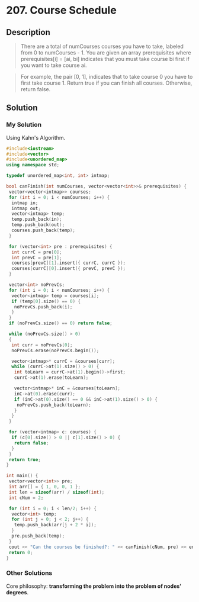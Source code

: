 # 207. Course Schedule

## Description

> There are a total of numCourses courses you have to take, labeled from 0 to numCourses - 1. You are given an array  prerequisites where prerequisites[i] = [ai, bi] indicates that you must take course bi first if you want to take course ai.

> For example, the pair [0, 1], indicates that to take course 0 you have to first take course 1.
> Return true if you can finish all courses. Otherwise, return false.

## Solution

### My Solution

Using Kahn's Algorithm.

```cpp
#include<iostream>
#include<vector>
#include<unordered_map>
using namespace std;

typedef unordered_map<int, int> intmap;

bool canFinish(int numCourses, vector<vector<int>>& prerequisites) {
 vector<vector<intmap>> courses;
 for (int i = 0; i < numCourses; i++) {
  intmap in;
  intmap out;
  vector<intmap> temp;
  temp.push_back(in);
  temp.push_back(out);
  courses.push_back(temp);
 }

 for (vector<int> pre : prerequisites) {
  int currC = pre[0];
  int prevC = pre[1];
  courses[prevC][1].insert({ currC, currC });
  courses[currC][0].insert({ prevC, prevC });
 }

 vector<int> noPrevCs;
 for (int i = 0; i < numCourses; i++) {
  vector<intmap> temp = courses[i];
  if (temp[0].size() == 0) {
   noPrevCs.push_back(i);
  }
 }
 if (noPrevCs.size() == 0) return false;

 while (noPrevCs.size() > 0)
 {
  int curr = noPrevCs[0];
  noPrevCs.erase(noPrevCs.begin());

  vector<intmap>* currC = &courses[curr];
  while (currC->at(1).size() > 0) {
   int toLearn = currC->at(1).begin()->first;
   currC->at(1).erase(toLearn);

   vector<intmap>* inC = &courses[toLearn];
   inC->at(0).erase(curr);
   if (inC->at(0).size() == 0 && inC->at(1).size() > 0) {
    noPrevCs.push_back(toLearn);
   }
  }
 }

 for (vector<intmap> c: courses) {
  if (c[0].size() > 0 || c[1].size() > 0) {
   return false;
  }
 }
 return true;
}

int main() {
 vector<vector<int>> pre;
 int arr[] = { 1, 0, 0, 1 };
 int len = sizeof(arr) / sizeof(int);
 int cNum = 2;

 for (int i = 0; i < len/2; i++) {
  vector<int> temp;
  for (int j = 0; j < 2; j++) {
   temp.push_back(arr[j + 2 * i]);
  }
  pre.push_back(temp);
 }
 cout << "Can the courses be finished?: " << canFinish(cNum, pre) << endl;
 return 0;
}
```

### Other Solutions

Core philosophy: **transforming the problem into the problem of nodes' degrees**.
